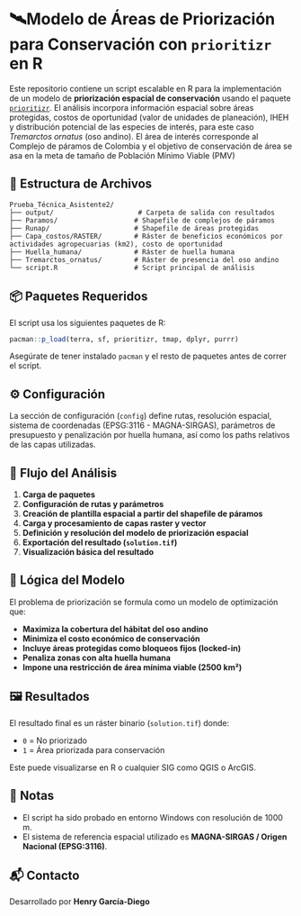 # 🛰️Modelo de Áreas de Priorización para Conservación con `prioritizr` en R

Este repositorio contiene un script escalable en R para la implementación de un modelo de **priorización espacial de conservación** usando el paquete [`prioritizr`](https://prioritizr.net/). El análisis incorpora información espacial sobre áreas protegidas, costos de oportunidad (valor de unidades de planeación), IHEH y distribución potencial de las especies de interés, para este caso *Tremarctos ornatus* (oso andino). El área de interés corresponde al Complejo de páramos de Colombia y el objetivo de conservación de área se asa en la meta de tamaño de Población Mínimo Viable (PMV) 

## 📁 Estructura de Archivos

```
Prueba_Técnica_Asistente2/
├── output/                     # Carpeta de salida con resultados
├── Paramos/                   # Shapefile de complejos de páramos
├── Runap/                     # Shapefile de áreas protegidas
├── Capa_costos/RASTER/        # Ráster de beneficios económicos por actividades agropecuarias (km2), costo de oportunidad
├── Huella_humana/             # Ráster de huella humana
├── Tremarctos_ornatus/        # Ráster de presencia del oso andino
└── script.R                   # Script principal de análisis
```

## 📦 Paquetes Requeridos

El script usa los siguientes paquetes de R:

```r
pacman::p_load(terra, sf, prioritizr, tmap, dplyr, purrr)
```

Asegúrate de tener instalado `pacman` y el resto de paquetes antes de correr el script.

## ⚙️ Configuración

La sección de configuración (`config`) define rutas, resolución espacial, sistema de coordenadas (EPSG:3116 - MAGNA-SIRGAS), parámetros de presupuesto y penalización por huella humana, así como los paths relativos de las capas utilizadas.

## 🚀 Flujo del Análisis

1. **Carga de paquetes**
2. **Configuración de rutas y parámetros**
3. **Creación de plantilla espacial a partir del shapefile de páramos**
4. **Carga y procesamiento de capas raster y vector**
5. **Definición y resolución del modelo de priorización espacial**
6. **Exportación del resultado (`solution.tif`)**
7. **Visualización básica del resultado**

## 🧠 Lógica del Modelo

El problema de priorización se formula como un modelo de optimización que:

- **Maximiza la cobertura del hábitat del oso andino**
- **Minimiza el costo económico de conservación**
- **Incluye áreas protegidas como bloqueos fijos (locked-in)**
- **Penaliza zonas con alta huella humana**
- **Impone una restricción de área mínima viable (2500 km²)**

## 🖼️ Resultados

El resultado final es un ráster binario (`solution.tif`) donde:

- `0` = No priorizado
- `1` = Área priorizada para conservación

Este puede visualizarse en R o cualquier SIG como QGIS o ArcGIS.

## 📌 Notas

- El script ha sido probado en entorno Windows con resolución de 1000 m.
- El sistema de referencia espacial utilizado es **MAGNA-SIRGAS / Origen Nacional (EPSG:3116)**.

## 📬 Contacto

Desarrollado por **Henry García-Diego**
